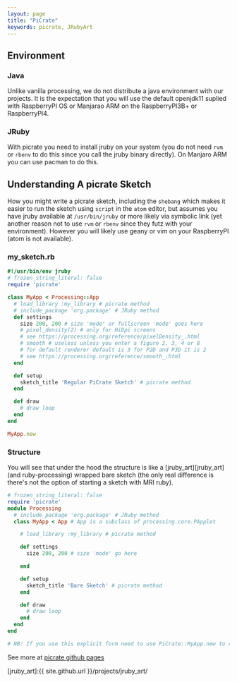 ```yaml
---
layout: page
title: "PiCrate"
keywords: picrate, JRubyArt
---
```


## Environment ##

### Java ###

Unlike vanilla processing, we do not distribute a java environment with our projects. It is the expectation that you will use the default openjdk11 suplied with RaspberryPI OS or Manjarao ARM on the RaspberryPI3B+ or RaspberryPI4.

### JRuby ###

With picrate you need to install jruby on your system (you do not need `rvm` or `rbenv` to do this since you call the jruby binary directly). On Manjaro ARM you can use pacman to do this.

## Understanding A picrate Sketch ##

How you might write a picrate sketch, including the `shebang` which makes it easier to run the sketch using `script` in the `atom` editor, but assumes you have jruby available at `/usr/bin/jruby` or more likely via symbolic link (yet another reason not to use `rvm` or `rbenv` since they futz with your environment). However you will likely use geany or vim on your RaspberryPI (atom is not available).

### my_sketch.rb ###

```ruby
#!/usr/bin/env jruby
# frozen_string_literal: false
require 'picrate'

class MyApp < Processing::App
  # load_library :my_library # picrate method
  # include_package 'org.package' # JRuby method
  def settings
    size 200, 200 # size 'mode' or fullscreen 'mode' goes here
    # pixel_density(2) # only for HiDpi screens
    # see https://processing.org/reference/pixelDensity_.html
    # smooth # useless unless you enter a figure 2, 3, 4 or 8
    # for default renderer default is 3 for P2D and P3D it is 2
    # see https://processing.org/reference/smooth_.html
  end

  def setup
    sketch_title 'Regular PiCrate Sketch' # picrate method
  end

  def draw
    # draw loop
  end
end

MyApp.new
```

### Structure ###

You will see that under the hood the structure is like a [jruby_art][jruby_art] (and ruby-processing) wrapped bare sketch (the only real difference is there's not the option of starting a sketch with MRI ruby).

```ruby
# frozen_string_literal: false
require 'picrate'
module Processing
  # include_package 'org.package' # JRuby method
  class MyApp < App # App is a subclass of processing.core.PApplet

    # load_library :my_library # picrate method

    def settings
      size 200, 200 # size 'mode' go here

    end

    def setup
      sketch_title 'Bare Sketch' # picrate method
    end

    def draw
      # draw loop
    end
  end
end

# NB: If you use this explicit form need to use PiCrate::MyApp.new to run sketch
```

See more at [picrate github pages][github_pages]

[github_pages]:https://ruby-processing.github.io/PiCrate/
[jruby_art]:{{ site.github.url }}/projects/jruby_art/
